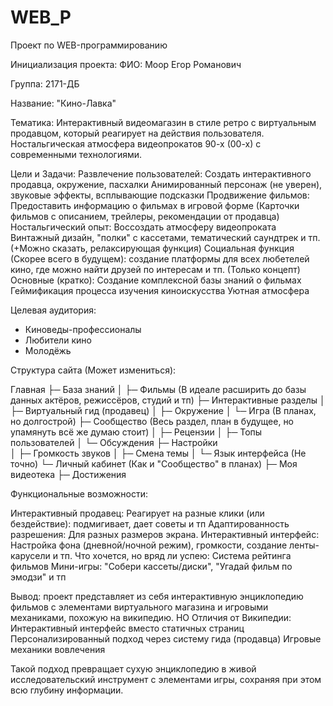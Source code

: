 # WEB_P
Проект по WEB-программированию


Инициализация проекта:
ФИО: Моор Егор Романович

Группа: 2171-ДБ

Название: "Кино-Лавка"

Тематика: Интерактивный видеомагазин в стиле ретро с виртуальным продавцом, который реагирует на действия пользователя. Ностальгическая атмосфера видеопрокатов 90-х (00-х) с современными технологиями.

Цели и Задачи:
Развлечение пользователей: Создать интерактивного продавца, окружение, пасхалки
Анимированный персонаж (не уверен), звуковые эффекты, всплывающие подсказки 
Продвижение фильмов:	Предоставить информацию о фильмах в игровой форме	(Карточки фильмов с описанием, трейлеры, рекомендации от продавца)
Ностальгический опыт:	Воссоздать атмосферу видеопроката	Винтажный дизайн, "полки" с кассетами, тематический саундтрек и тп.(+Можно сказать, релаксирующая функция)
Социальная функция (Скорее всего в будущем):	создание платформы для всех любетелей кино, где можно найти друзей по интересам и тп. (Только концепт)
Основные (кратко):
Создание комплексной базы знаний о фильмах
Геймификация процесса изучения киноискусства
Уютная атмосфера

Целевая аудитория:
- Киноведы-профессионалы
- Любители кино
- Молодёжь

Структура сайта (Может измениться):

Главная
├─ База знаний
│  ├─ Фильмы (В идеале расширить до базы данных актёров, режиссёров, студий и тп)
├─ Интерактивные разделы
│  ├─ Виртуальный гид (продавец)
│  ├─ Окружение
│  └─ Игра (В планах, но долгострой)
├─ Сообщество (Весь раздел, план в будущее, но упамянуть всё же думаю стоит)
│  ├─ Рецензии
│  ├─ Топы пользователей
│  └─ Обсуждения
├─ Настройки  
│  ├─ Громкость звуков
│  ├─ Смена темы
│  └─ Язык интерфейса (Не точно)
└─ Личный кабинет (Как и "Сообщество" в планах)
   ├─ Моя видеотека
   ├─ Достижения

Функциональные возможности:

Интерактивный продавец:	Реагирует на разные клики (или бездействие): подмигивает, дает советы и тп
Адаптированность разрешения: Для разных размеров экрана.
Интерактивный интерфейс:	Настройка фона (дневной/ночной режим), громкости, создание ленты-карусели и тп.
Что хочется, но вряд ли успею:
Система рейтинга фильмов
Мини-игры: "Собери кассеты/диски", "Угадай фильм по эмодзи" и тп


Вывод: проект представляет из себя интерактивную энциклопедию фильмов с элементами виртуального магазина и игровыми механиками, похожую на википедию. НО
Отличия от Википедии:
Интерактивный интерфейс вместо статичных страниц
Персонализированный подход через систему гида (продавца)
Игровые механики вовлечения

Такой подход превращает сухую энциклопедию в живой исследовательский инструмент с элементами игры, сохраняя при этом всю глубину информации.
